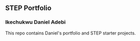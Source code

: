 ## STEP Portfolio
### Ikechukwu Daniel Adebi
This repo contains Daniel's portfolio and STEP starter projects. 
